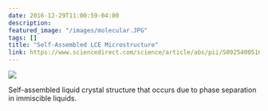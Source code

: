 ```yaml
---
date: 2016-12-29T11:00:59-04:00
description: 
featured_image: "/images/molecular.JPG"
tags: []
title: "Self-Assembled LCE Microstructure"
link: https://www.sciencedirect.com/science/article/abs/pii/S0925400516321128/
---
```

![](/images/molecular.JPG)

Self-assembled liquid crystal structure that occurs due to phase separation in immiscible liquids. 
